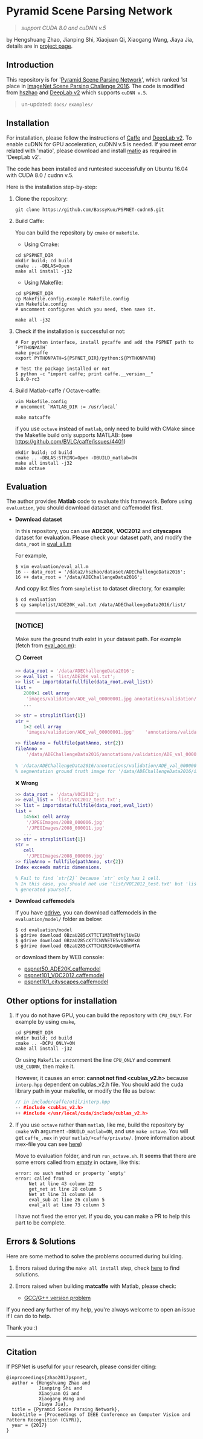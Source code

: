 # Pyramid Scene Parsing Network 
> _support CUDA 8.0 and cuDNN v.5_

by Hengshuang Zhao, Jianping Shi, Xiaojuan Qi, Xiaogang Wang, Jiaya Jia, details are in [project page](https://hszhao.github.io/projects/pspnet/index.html).

## Introduction

This repository is for '[Pyramid Scene Parsing Network](https://arxiv.org/abs/1612.01105)', which ranked 1st place in [ImageNet Scene Parsing Challenge 2016](http://image-net.org/challenges/LSVRC/2016/results). The code is modified from [hszhao](https://github.com/hszhao/PSPNet) and [DeepLab v2](https://github.com/xmyqsh/deeplab-v2) which supports `cuDNN v.5`.

> un-updated: `docs/` `examples/`

## Installation

For installation, please follow the instructions of [Caffe](https://github.com/BVLC/caffe) and [DeepLab v2](https://bitbucket.org/aquariusjay/deeplab-public-ver2). To enable cuDNN for GPU acceleration, cuDNN v.5 is needed. If you meet error related with 'matio', please download and install [matio](https://sourceforge.net/projects/matio/files/matio/1.5.2) as required in 'DeepLab v2'.

The code has been installed and runtested successfully on Ubuntu 16.04 with CUDA 8.0 / cudnn v.5.

Here is the installation step-by-step:

1. Clone the repository:

	```shell
	git clone https://github.com/BassyKuo/PSPNET-cudnn5.git
	```

2. Build Caffe:

   You can build the repository by `cmake` or `makefile`.

   * Using Cmake:

	```shell
	cd $PSPNET_DIR
	mkdir build; cd build
	cmake .. -DBLAS=Open
	make all install -j32
	```

	* Using Makefile:

	```shell
	cd $PSPNET_DIR
	cp Makefile.config.example Makefile.config
	vim Makefile.config 
	# uncomment configures which you need, then save it.

	make all -j32
	```

3. Check if the installation is successful or not:

	```shell
	# For python interface, install pycaffe and add the PSPNET path to `PYTHONPATH`
	make pycaffe
	export PYTHONPATH=${PSPNET_DIR}/python:${PYTHONPATH}

	# Test the package installed or not
	$ python -c "import caffe; print caffe.__version__"
	1.0.0-rc3
	```

4. Build Matlab-caffe / Octave-caffe:

	```shell
	vim Makefile.config
	# uncomment `MATLAB_DIR := /usr/local`
	
	make matcaffe
	```

	if you use `octave` instead of `matlab`, only need to build with CMake since the Makefile build only supports MATLAB:
	(see https://github.com/BVLC/caffe/issues/4401)
	```shell
	mkdir build; cd build
	cmake .. -DBLAS:STRING=Open -DBUILD_matlab=ON
	make all install -j32
	make octave
	```
	
## Evaluation
The author provides **Matlab** code to evaluate this framework. 
Before using `evaluation`, you should download dataset and caffemodel first.

* **Download dataset**

  In this repository, you can use **ADE20K**, **VOC2012** and **cityscapes** dataset for evaluation. Please check your dataset path, and modify the `data_root` in [eval_all.m](https://github.com/BassyKuo/PSPNET-cudnn5/blob/master/evaluation/eval_all.m#L16)
  
  For example,
  ```shell
  $ vim evaluation/eval_all.m
  16 -- data_root = '/data2/hszhao/dataset/ADEChallengeData2016';
  16 ++ data_root = '/data/ADEChallengeData2016';
  ```
  
   And copy list files from `samplelist` to dataset directory, for example:
   ```shell
   $ cd evaluation
   $ cp samplelist/ADE20K_val.txt /data/ADEChallengeData2016/list/
   ```
   ---
   ### [NOTICE]
   
   Make sure the ground truth exist in your dataset path. 
   For example (fetch from [eval_acc.m](https://github.com/BassyKuo/PSPNET-cudnn5/blob/master/evaluation/eval_acc.m)):
   
   :o: **Correct**
   ```matlab
   >> data_root = '/data/ADEChallengeData2016';
   >> eval_list = 'list/ADE20K_val.txt';
   >> list = importdata(fullfile(data_root,eval_list))
   list =
      2000×1 cell array
       'images/validation/ADE_val_00000001.jpg annotations/validation/ADE_val_00000001.png'
      ...
  
   >> str = strsplit(list{1})
   str =
      1×2 cell array
       'images/validation/ADE_val_00000001.jpg'    'annotations/validation/ADE_val_00000001.png'
   
   >> fileAnno = fullfile(pathAnno, str{2})
   fileAnno =
       '/data/ADEChallengeData2016/annotations/validation/ADE_val_00000001.png'
       
   % '/data/ADEChallengeData2016/annotations/validation/ADE_val_00000001.png' is the 
   % segmentation ground truth image for '/data/ADEChallengeData2016/images/validation/ADE_val_00000001.jpg'
   ```

   :x: **Wrong**
   ```matlab
   >> data_root = '/data/VOC2012';                
   >> eval_list = 'list/VOC2012_test.txt';
   >> list = importdata(fullfile(data_root,eval_list))
   list =
      1456×1 cell array
       '/JPEGImages/2008_000006.jpg'
       '/JPEGImages/2008_000011.jpg'
      ...
   >> str = strsplit(list{1})
   str =
      cell
       '/JPEGImages/2008_000006.jpg'
   >> fileAnno = fullfile(pathAnno, str{2})
   Index exceeds matrix dimensions.

   % Fail to find `str{2}` because `str` only has 1 cell.
   % In this case, you should not use 'list/VOC2012_test.txt' but 'list/VOC2012_train.txt' or 'list/VOC2012_val.txt'
   % generated yourself.
   ```

* **Download caffemodels**

   If you have [gdrive](https://github.com/prasmussen/gdrive), you can download caffemodels in the `evaluation/model/` folder as below:
   ```shell
   $ cd evaluation/model
   $ gdrive download 0BzaU285cX7TCT1M3TmNfNjlUeEU
   $ gdrive download 0BzaU285cX7TCNVhETE5vVUdMYk0
   $ gdrive download 0BzaU285cX7TCN1R3QnUwQ0hoMTA
   ```
   or download them by WEB console:
   * [pspnet50_ADE20K.caffemodel](https://drive.google.com/open?id=0BzaU285cX7TCN1R3QnUwQ0hoMTA)
   * [pspnet101_VOC2012.caffemodel](https://drive.google.com/open?id=0BzaU285cX7TCNVhETE5vVUdMYk0)
   * [pspnet101_cityscapes.caffemodel](https://drive.google.com/open?id=0BzaU285cX7TCT1M3TmNfNjlUeEU)


## Other options for installation

1. If you do not have GPU, you can build the repository with `CPU_ONLY`. For example by using `cmake`,
   ```shell
   cd $PSPNET_DIR
   mkdir build; cd build
   cmake .. -DCPU_ONLY=ON
   make all install -j32
   ```

   Or using `Makefile`: uncomment the line `CPU_ONLY` and comment `USE_CUDNN`, then make it.

   However, it causes an error: **cannot not find <cublas_v2.h>** because `interp.hpp` dependent on cublas_v2.h file.
   You should add the cuda library path in your makefile, or modify the file as below:
   ```cpp
   // in include/caffe/util/interp.hpp
   -- #include <cublas_v2.h> 
   ++ #include </usr/local/cuda/include/cublas_v2.h> 
   ```

2. If you use `octave` rather than `matlab`, like me, build the repository by `cmake` wih argument `-DBUILD_matlab=ON`, and use `make octave`.
   You will get `caffe_.mex` in your `matlab/+caffe/private/`. 
   (more information about mex-file you can see [here](https://www.gnu.org/software/octave/doc/interpreter/Getting-Started-with-Mex_002dFiles.html))

   Move to evaluation folder, and run `run_octave.sh`.
   It seems that there are some errors called from [empty](https://www.mathworks.com/help/matlab/ref/empty.html) in octave, like this:
   ```shell
   error: no such method or property `empty'
   error: called from
		Net at line 43 column 22
		get_net at line 28 column 5
		Net at line 31 column 14
		eval_sub at line 26 column 5
		eval_all at line 73 column 3
   ```
   I have not fixed the error yet. If you do, you can make a PR to help this part to be complete.

## Errors & Solutions

Here are some method to solve the problems occurred during building.

1. Errors raised during the `make all install` step, check [here](https://gist.github.com/wangruohui/679b05fcd1466bb0937f#hack-cuda-to-support-gcc-5) to find solutions. 

2. Errors raised when building **matcaffe** with Matlab, please check:
   * [GCC/G++ version problem](https://github.com/BassyKuo/PSPNET-cudnn5/issues/5) 

If you need any further of my help, you're always welcome to open an issue if I can do to help.

Thank you :)

---

## Citation

If PSPNet is useful for your research, please consider citing:

    @inproceedings{zhao2017pspnet,
      author = {Hengshuang Zhao and
                Jianping Shi and
                Xiaojuan Qi and
                Xiaogang Wang and
                Jiaya Jia},
      title = {Pyramid Scene Parsing Network},
      booktitle = {Proceedings of IEEE Conference on Computer Vision and Pattern Recognition (CVPR)},
      year = {2017}
    }
